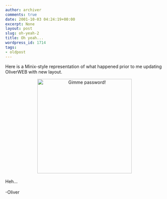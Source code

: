 ```yaml
---
author: archiver
comments: true
date: 2001-10-03 04:24:19+00:00
excerpt: None
layout: post
slug: oh-yeah-2
title: Oh yeah...
wordpress_id: 1714
tags:
- oldpost
---
```


Here is a Minix-style representation of what happened prior to me updating OliverWEB with new layout.<br /><center><img src="http://www.oliverweb.com/newsimages/gunmatt.jpg" width="300" height="300" alt="Gimme password!"></center><br />Heh...<br /><br />-Oliver